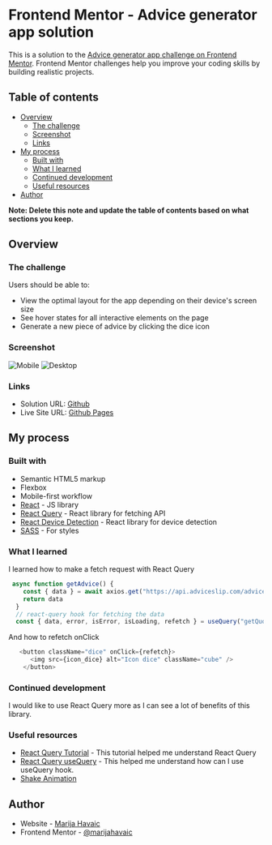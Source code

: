 # Frontend Mentor - Advice generator app solution

This is a solution to the [Advice generator app challenge on Frontend Mentor](https://www.frontendmentor.io/challenges/advice-generator-app-QdUG-13db). Frontend Mentor challenges help you improve your coding skills by building realistic projects.

## Table of contents

- [Overview](#overview)
  - [The challenge](#the-challenge)
  - [Screenshot](#screenshot)
  - [Links](#links)
- [My process](#my-process)
  - [Built with](#built-with)
  - [What I learned](#what-i-learned)
  - [Continued development](#continued-development)
  - [Useful resources](#useful-resources)
- [Author](#author)

**Note: Delete this note and update the table of contents based on what sections you keep.**

## Overview

### The challenge

Users should be able to:

- View the optimal layout for the app depending on their device's screen size
- See hover states for all interactive elements on the page
- Generate a new piece of advice by clicking the dice icon

### Screenshot

![Mobile](./designs/sc_mobile.png)
![Desktop](./designs/sc_desktop.png)

### Links

- Solution URL: [Github](https://github.com/marijahavaic/fm-advice-generator-app)
- Live Site URL: [Github Pages](https://marijahavaic.github.io/fm-advice-generator-app/)

## My process

### Built with

- Semantic HTML5 markup
- Flexbox
- Mobile-first workflow
- [React](https://reactjs.org/) - JS library
- [React Query](https://react-query-v3.tanstack.com/) - React library for fetching API
- [React Device Detection](https://www.npmjs.com/package/react-device-detect) - React library for device detection
- [SASS](https://sass-lang.com/) - For styles

### What I learned
I learned how to make a fetch request with React Query

```js
 async function getAdvice() {
    const { data } = await axios.get("https://api.adviceslip.com/advice");
    return data
  }
  // react-query hook for fetching the data
  const { data, error, isError, isLoading, refetch } = useQuery("getQuote",() => getAdvice());
```
And how to refetch onClick
```js
   <button className="dice" onClick={refetch}>
      <img src={icon_dice} alt="Icon dice" className="cube" />
    </button>
```

### Continued development
I would like to use React Query more as I can see a lot of benefits of this library.

### Useful resources

- [React Query Tutorial](https://www.youtube.com/watch?v=VtWkSCZX0Ec&list=PLC3y8-rFHvwjTELCrPrcZlo6blLBUspd2&index=2) - This tutorial helped me understand React Query
- [React Query useQuery](https://tanstack.com/query/v4/docs/react/reference/useQuery?from=reactQueryV3&original=https%3A%2F%2Freact-query-v3.tanstack.com%2Freference%2FuseQuery) - This helped me understand how can I use useQuery hook.
- [Shake Animation](https://www.w3schools.com/howto/howto_css_shake_image.asp) 

## Author

- Website - [Marija Havaic](https://marijahavaic.com)
- Frontend Mentor - [@marijahavaic](https://www.frontendmentor.io/profile/marijahavaic)

